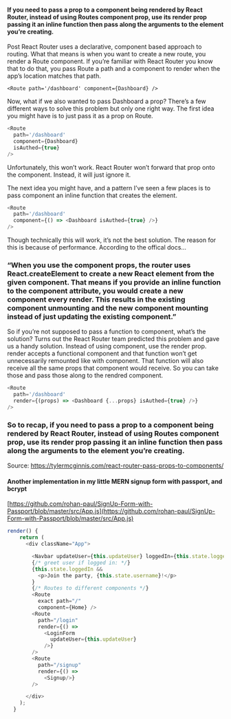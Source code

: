 #### If you need to pass a prop to a component being rendered by React Router, instead of using Routes component prop, use its render prop passing it an inline function then pass along the arguments to the element you’re creating.

Post
React Router uses a declarative, component based approach to routing. What that means is when you want to create a new route, you render a Route component. If you’re familiar with React Router you know that to do that, you pass Route a path and a component to render when the app’s location matches that path.

``<Route path='/dashboard' component={Dashboard} />``

Now, what if we also wanted to pass Dashboard a prop? There’s a few different ways to solve this problem but only one right way. The first idea you might have is to just pass it as a prop on Route.

```js
<Route
  path='/dashboard'
  component={Dashboard}
  isAuthed={true}
/>
```
Unfortunately, this won’t work. React Router won’t forward that prop onto the component. Instead, it will just ignore it.

The next idea you might have, and a pattern I’ve seen a few places is to pass component an inline function that creates the element.

```js
<Route
  path='/dashboard'
  component={() => <Dashboard isAuthed={true} />}
/>
```
Though technically this will work, it’s not the best solution. The reason for this is because of performance. According to the offical docs…

### “When you use the component props, the router uses React.createElement to create a new React element from the given component. That means if you provide an inline function to the component attribute, you would create a new component every render. This results in the existing component unmounting and the new component mounting instead of just updating the existing component.”

So if you’re not supposed to pass a function to component, what’s the solution? Turns out the React Router team predicted this problem and gave us a handy solution. Instead of using component, use the render prop. render accepts a functional component and that function won’t get unnecessarily remounted like with component. That function will also receive all the same props that component would receive. So you can take those and pass those along to the rendred component.

```js
<Route
  path='/dashboard'
  render={(props) => <Dashboard {...props} isAuthed={true} />}
/>
```
### So to recap, if you need to pass a prop to a component being rendered by React Router, instead of using Routes component prop, use its render prop passing it an inline function then pass along the arguments to the element you’re creating.

Source: https://tylermcginnis.com/react-router-pass-props-to-components/

#### Another implementation in my little MERN signup form with passport, and bcrypt

[https://github.com/rohan-paul/SignUp-Form-with-Passport/blob/master/src/App.js](https://github.com/rohan-paul/SignUp-Form-with-Passport/blob/master/src/App.js)

```js
render() {
    return (
      <div className="App">

        <Navbar updateUser={this.updateUser} loggedIn={this.state.loggedIn} />
        {/* greet user if logged in: */}
        {this.state.loggedIn &&
          <p>Join the party, {this.state.username}!</p>
        }
        {/* Routes to different components */}
        <Route
          exact path="/"
          component={Home} />
        <Route
          path="/login"
          render={() =>
            <LoginForm
              updateUser={this.updateUser}
            />}
        />
        <Route
          path="/signup"
          render={() =>
            <Signup/>}
        />

      </div>
    );
  }
  ```